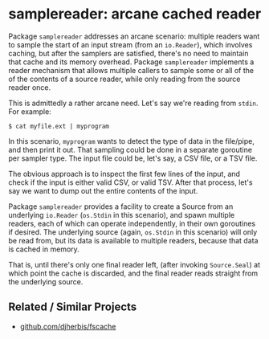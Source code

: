 # samplereader: arcane cached reader

Package `samplereader` addresses an arcane scenario: multiple readers
want to sample the start of an input stream (from an `io.Reader`),
which involves caching, but after the samplers are satisfied,
there's no need to maintain that cache and its memory overhead.
Package `samplereader` implements a reader mechanism that allows
multiple callers to sample some or all of the of the contents of a
source reader, while only reading from the source reader once.

This is admittedly a rather arcane need.
Let's say we're reading from `stdin`. For example:
 
```shell
$ cat myfile.ext | myprogram  
```

In this scenario, `myprogram` wants to detect the type of data
in the file/pipe, and then print it out. That sampling could be done
in a separate goroutine per sampler type. The input file could be,
let's say, a CSV file, or a TSV file.

The obvious approach is to inspect the first few lines of the
input, and check if the input is either valid CSV, or valid TSV.
After that process, let's say we want to dump out the entire contents
of the input.

Package `samplereader` provides a facility to create a Source from an
underlying `io.Reader` (`os.Stdin` in this scenario), and spawn multiple
readers, each of which can operate independently, in their own
goroutines if desired. The underlying source (again, `os.Stdin` in this
scenario) will only be read from, but its data is available to
multiple readers, because that data is cached in memory.

That is, until there's only one final reader left, (after invoking
`Source.Seal`) at which point the cache is discarded, and
the final reader reads straight from the underlying source.


## Related / Similar Projects
- [github.com/djherbis/fscache](https://github.com/djherbis/fscache)
